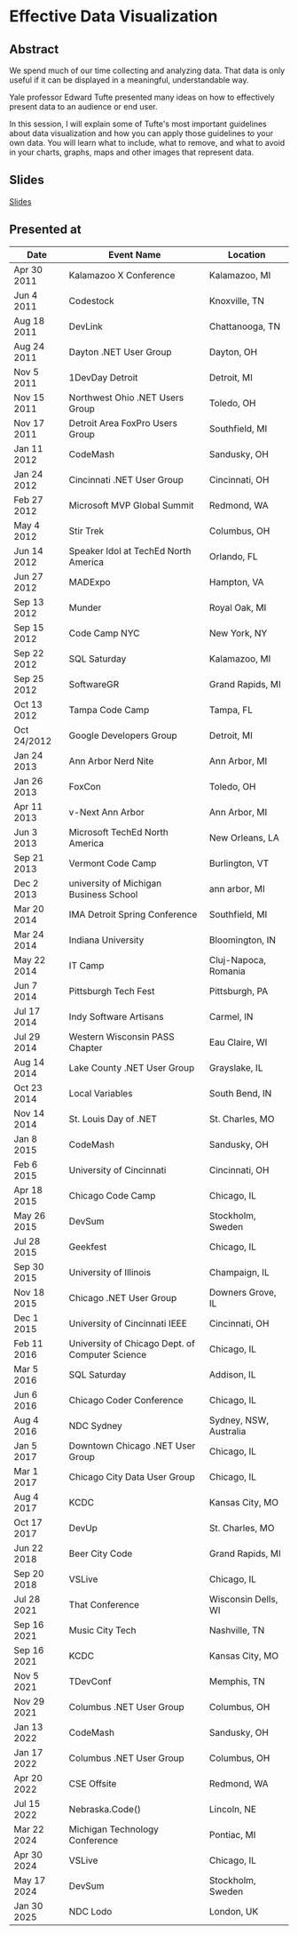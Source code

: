 # Effective Data Visualization

## Abstract

We spend much of our time collecting and analyzing data. That data is only useful if it can be displayed in a meaningful, understandable way.

Yale professor Edward Tufte presented many ideas on how to effectively present data to an audience or end user.

In this session, I will explain some of Tufte's most important guidelines about data visualization and how you can apply those guidelines to your own data. You will learn what to include, what to remove, and what to avoid in your charts, graphs, maps and other images that represent data.

## Slides

[Slides](https://1drv.ms/p/s!AsEkrMBA7Ehw1a9zIcIHbYbqXTB2zQ?e=QlqbdB)

## Presented at

| Date | Event Name | Location |
| -----|----------- | -------- |
| Apr 30 2011 | Kalamazoo X Conference                          | Kalamazoo, MI          |
| Jun 4 2011  | Codestock                                       | Knoxville, TN          |
| Aug 18 2011 | DevLink                                         | Chattanooga, TN        |
| Aug 24 2011 | Dayton .NET User Group                          | Dayton, OH             |
| Nov 5 2011  | 1DevDay Detroit                                 | Detroit, MI            |
| Nov 15 2011 | Northwest Ohio .NET Users Group                 | Toledo, OH             |
| Nov 17 2011 | Detroit Area FoxPro Users Group                 | Southfield, MI         |
| Jan 11 2012 | CodeMash                                        | Sandusky, OH           |
| Jan 24 2012 | Cincinnati .NET User Group                      | Cincinnati, OH         |
| Feb 27 2012 | Microsoft MVP Global Summit                     | Redmond, WA            |
| May 4 2012  | Stir Trek                                       | Columbus, OH           |
| Jun 14 2012 | Speaker Idol at TechEd North America            | Orlando, FL            |
| Jun 27 2012 | MADExpo                                         | Hampton, VA            |
| Sep 13 2012 | Munder                                          | Royal Oak, MI          |
| Sep 15 2012 | Code Camp NYC                                   | New York, NY           |
| Sep 22 2012 | SQL Saturday                                    | Kalamazoo, MI          |
| Sep 25 2012 | SoftwareGR                                      | Grand Rapids, MI       |
| Oct 13 2012 | Tampa Code Camp                                 | Tampa, FL              |
| Oct 24/2012 | Google Developers Group                         | Detroit, MI            |
| Jan 24 2013 | Ann Arbor Nerd Nite                             | Ann Arbor, MI          |
| Jan 26 2013 | FoxCon                                          | Toledo, OH             |
| Apr 11 2013 | v-Next Ann Arbor                                | Ann Arbor, MI          |
| Jun 3 2013  | Microsoft TechEd North America                  | New Orleans, LA        |
|Sep 21 2013  | Vermont Code Camp                               | Burlington, VT         |
| Dec 2 2013  | university of Michigan Business School          | ann arbor, MI          |
| Mar 20 2014 | IMA Detroit Spring Conference                   | Southfield, MI         |
| Mar 24 2014 | Indiana University                              | Bloomington, IN        |
| May 22 2014 | IT Camp                                         | Cluj-Napoca, Romania   |
| Jun 7 2014  | Pittsburgh Tech Fest                            | Pittsburgh, PA         |
| Jul 17 2014 | Indy Software Artisans                          | Carmel, IN             |
| Jul 29 2014 | Western Wisconsin PASS Chapter                  | Eau Claire, WI         |
| Aug 14 2014 | Lake County .NET User Group                     | Grayslake, IL          |
| Oct 23 2014 | Local Variables                                 | South Bend, IN         |
| Nov 14 2014 | St. Louis Day of .NET                           | St. Charles, MO        |
| Jan 8 2015  | CodeMash                                        | Sandusky, OH           |
| Feb 6 2015  | University of Cincinnati                        | Cincinnati, OH         |
| Apr 18 2015 | Chicago Code Camp                               | Chicago, IL            |
| May 26 2015 | DevSum                                          | Stockholm, Sweden      |
| Jul 28 2015 | Geekfest                                        | Chicago, IL            |
| Sep 30 2015 | University of Illinois                          | Champaign, IL          |
| Nov 18 2015 | Chicago .NET User Group                         | Downers Grove, IL      |
| Dec 1 2015  | University of Cincinnati IEEE                   | Cincinnati, OH         |
| Feb 11 2016 | University of Chicago Dept. of Computer Science | Chicago, IL            |
| Mar 5 2016  | SQL Saturday                                    | Addison, IL            |
| Jun 6 2016  | Chicago Coder Conference                        | Chicago, IL            |
| Aug 4 2016  | NDC Sydney                                      | Sydney, NSW, Australia |
| Jan 5 2017  | Downtown Chicago .NET User Group                | Chicago, IL            |
| Mar 1 2017  | Chicago City Data User Group                    | Chicago, IL            |
| Aug 4 2017  | KCDC                                            | Kansas City, MO        |
| Oct 17 2017 | DevUp                                           | St. Charles, MO        |
| Jun 22 2018 | Beer City Code                                  | Grand Rapids, MI       |
| Sep 20 2018 | VSLive                                          | Chicago, IL            |
| Jul 28 2021 | That Conference                                 | Wisconsin Dells, WI    |
| Sep 16 2021 | Music City Tech                                 | Nashville, TN          |
| Sep 16 2021 | KCDC                                            | Kansas City, MO        |
| Nov 5 2021  | TDevConf                                        | Memphis, TN            |
| Nov 29 2021 | Columbus .NET User Group                        | Columbus, OH           |
| Jan 13 2022 | CodeMash                                        | Sandusky, OH           |
| Jan 17 2022 | Columbus .NET User Group                        | Columbus, OH           |
| Apr 20 2022 | CSE Offsite                                     | Redmond, WA            |
| Jul 15 2022 | Nebraska.Code()                                 | Lincoln, NE            |
| Mar 22 2024 | Michigan Technology Conference                  | Pontiac, MI            |
| Apr 30 2024 | VSLive                                          | Chicago, IL            |
| May 17 2024 | DevSum                                          | Stockholm, Sweden      |
| Jan 30 2025 | NDC Lodo                                        | London, UK             |